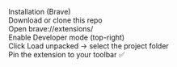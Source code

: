 Installation (Brave)<br>
Download or clone this repo<br> 
Open brave://extensions/<br>
Enable Developer mode (top-right)<br>
Click Load unpacked → select the project folder<br>
Pin the extension to your toolbar ✅<br>

